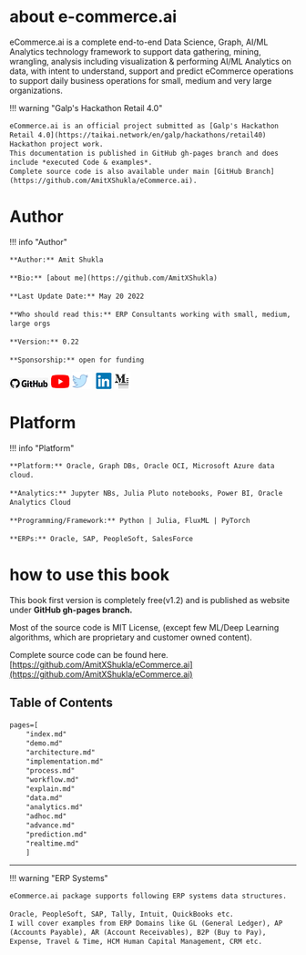 # about e-commerce.ai
eCommerce.ai is a complete end-to-end Data Science, Graph, AI/ML Analytics technology framework to support data gathering, mining, wrangling, analysis including visualization & performing AI/ML Analytics on data, with intent to understand, support and predict eCommerce operations to support daily business operations for small, medium and very large organizations.

!!! warning "Galp's Hackathon Retail 4.0"

    eCommerce.ai is an official project submitted as [Galp's Hackathon Retail 4.0](https://taikai.network/en/galp/hackathons/retail40) Hackathon project work. 
    This documentation is published in GitHub gh-pages branch and does include *executed Code & examples*.
    Complete source code is also available under main [GitHub Branch](https://github.com/AmitXShukla/eCommerce.ai).

# Author
!!! info "Author"

    **Author:** Amit Shukla

    **Bio:** [about me](https://github.com/AmitXShukla)

    **Last Update Date:** May 20 2022

    **Who should read this:** ERP Consultants working with small, medium, large orgs

    **Version:** 0.22

    **Sponsorship:** open for funding

[![GitHub](assets/images/github.png)](https://github.com/AmitXShukla)
[![YouTube](assets/images/youtube.png)](http://youtube.com/AmitShukla_AI)
[![Twitter](assets/images/twitter.png)](http://twitter.com/ashuklax)
[![LinkedIn](assets/images/linkedin.png)](https://www.linkedin.com/in/ashuklax)
[![Medium](assets/images/medium.png)](https://medium.com/@amit-shukla)


# Platform
!!! info "Platform"

    **Platform:** Oracle, Graph DBs, Oracle OCI, Microsoft Azure data cloud.

    **Analytics:** Jupyter NBs, Julia Pluto notebooks, Power BI, Oracle Analytics Cloud 

    **Programming/Framework:** Python | Julia, FluxML | PyTorch

    **ERPs:** Oracle, SAP, PeopleSoft, SalesForce

# how to use this book
This book first version is completely free(v1.2) and is published as website under **GitHub gh-pages branch.**

Most of the source code is MIT License, (except few ML/Deep Learning algorithms, which are proprietary and customer owned content).

Complete source code can be found here.
[https://github.com/AmitXShukla/eCommerce.ai](https://github.com/AmitXShukla/eCommerce.ai)


## Table of Contents

```@contents
pages=[
    "index.md"
    "demo.md"
    "architecture.md"
    "implementation.md"
    "process.md"
    "workflow.md"
    "explain.md"
    "data.md"
    "analytics.md"
    "adhoc.md"
    "advance.md"
    "prediction.md"
    "realtime.md"
    ]
```

---

!!! warning "ERP Systems"

    eCommerce.ai package supports following ERP systems data structures.

    Oracle, PeopleSoft, SAP, Tally, Intuit, QuickBooks etc.
    I will cover examples from ERP Domains like GL (General Ledger), AP (Accounts Payable), AR (Account Receivables), B2P (Buy to Pay), Expense, Travel & Time, HCM Human Capital Management, CRM etc.
